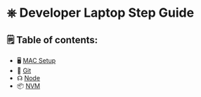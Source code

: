 # ⎈ Developer Laptop Step Guide

## 🗒️ Table of contents:

* 🖥️   [MAC Setup](./mac_setup.md)
* 💼   [Git](./git.md)
* ☊    [Node](./node_npmp_setup.md)
* 📦   [NVM](./nvm.md)
